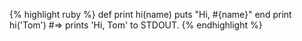 {% highlight ruby %}
def print hi(name)
  puts "Hi, #{name}"
end
print hi('Tom')
#=> prints 'Hi, Tom' to STDOUT.
{% endhighlight %}

